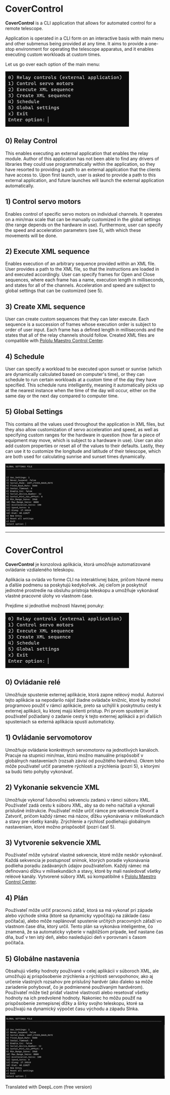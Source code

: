 # CoverControl

**CoverControl** is a CLI application that allows for automated control for a remote telescope.

Application is operated in a CLI form on an interactive basis with main menu and other submenus being provided at any time. It aims to provide a one-stop environment for operating the telescope apparatus, and it enables executing custom workloads at custom times.

Let us go over each option of the main menu:

![](application.png)

## 0) Relay Control

This enables executing an external application that enables the relay module. Author of this application has not been able to find any drivers of libraries they could use programmatically within the application, so they have resorted to providing a path to an external application that the clients have access to. Upon first launch, user is asked to provide a path to this external application, and future launches will launch the external application automatically.

## 1) Control servo motors

Enables control of specific servo motors on individual channels. It operates on a min/max scale that can be manually customized in the global settings (the range depends on the hardware in use). Furthermore, user can specify the speed and acceleration parameters (see 5), with which these movements will be done.

## 2) Execute XML sequence

Enables execution of an arbitrary sequence provided within an XML file. User provides a path to the XML file, so that the instructions are loaded in and executed accordingly. User can specify frames for Open and Close sequences, where each frame has a name, execution length in milliseconds, and states for all of the channels. Acceleration and speed are subject to global settings that can be customized (see 5).

## 3) Create XML sequence

User can create custom sequences that they can later execute. Each sequence is a succession of frames whose execution order is subject to order of user input. Each frame has a defined length in milliseconds and the states that all of the relay channels should follow. Created XML files are compatible with [Pololu Maestro Control Center](https://www.pololu.com/docs/0J40/4).

## 4) Schedule

User can specify a workload to be executed upon sunset or sunrise (which are dynamically calculated based on computer's time), or they can schedule to run certain workloads at a custom time of the day they have specified. This schedule runs intelligently, meaning it automatically picks up at the nearest instance when the time of the day will occur, either on the same day or the next day compared to computer time.

## 5) Global Settings

This contains all the values used throughout the application in XML files, but they also allow customization of servo acceleration and speed, as well as specifying custom ranges for the hardware in question (how far a piece of equipment may move, which is subject to a hardware in use). User can also add custom properties or reset all of the values to their defaults. Lastly, they can use it to customize the longitude and latitude of their telescope, which are both used for calculating sunrise and sunset times dynamically.

![](global.png)

---

# CoverControl

**CoverControl** je konzolová aplikácia, ktorá umožňuje automatizované ovládanie vzdialeného teleskopu.

Aplikácia sa ovláda vo forme CLI na interaktívnej báze, pričom hlavné menu a ďalšie podmenu sa poskytujú kedykoľvek. Jej cieľom je poskytnúť jednotné prostredie na obsluhu prístroja teleskopu a umožňuje vykonávať vlastné pracovné úlohy vo vlastnom čase.

Prejdime si jednotlivé možnosti hlavnej ponuky:

![](application.png)

## 0) Ovládanie relé

Umožňuje spustenie externej aplikácie, ktorá zapne reléový modul. Autorovi tejto aplikácie sa nepodarilo nájsť žiadne ovládače knižníc, ktoré by mohol programovo použiť v rámci aplikácie, preto sa uchýlil k poskytnutiu cesty k externej aplikácii, ku ktorej majú klienti prístup. Pri prvom spustení je používateľ požiadaný o zadanie cesty k tejto externej aplikácii a pri ďalších spusteniach sa externá aplikácia spustí automaticky.

## 1) Ovládanie servomotorov

Umožňuje ovládanie konkrétnych servomotorov na jednotlivých kanáloch. Pracuje na stupnici min/max, ktorú možno manuálne prispôsobiť v globálnych nastaveniach (rozsah závisí od použitého hardvéru). Okrem toho môže používateľ určiť parametre rýchlosti a zrýchlenia (pozri 5), s ktorými sa budú tieto pohyby vykonávať.

## 2) Vykonanie sekvencie XML

Umožňuje vykonať ľubovoľnú sekvenciu zadanú v rámci súboru XML. Používateľ zadá cestu k súboru XML, aby sa do neho načítali a vykonali príslušné inštrukcie. Používateľ môže určiť rámce pre sekvencie Otvoriť a Zatvoriť, pričom každý rámec má názov, dĺžku vykonávania v milisekundách a stavy pre všetky kanály. Zrýchlenie a rýchlosť podliehajú globálnym nastaveniam, ktoré možno prispôsobiť (pozri časť 5).

## 3) Vytvorenie sekvencie XML

Používateľ môže vytvárať vlastné sekvencie, ktoré môže neskôr vykonávať. Každá sekvencia je postupnosť snímok, ktorých poradie vykonávania podlieha poradiu zadávaných údajov používateľom. Každý rámec má definovanú dĺžku v milisekundách a stavy, ktoré by mali nasledovať všetky reléové kanály. Vytvorené súbory XML sú kompatibilné s [Pololu Maestro Control Center](https://www.pololu.com/docs/0J40/4).

## 4) Plán

Používateľ môže určiť pracovnú záťaž, ktorá sa má vykonať pri západe alebo východe slnka (ktoré sa dynamicky vypočítajú na základe času počítača), alebo môže naplánovať spustenie určitých pracovných záťaží vo vlastnom čase dňa, ktorý určil. Tento plán sa vykonáva inteligentne, čo znamená, že sa automaticky vyberie v najbližšom prípade, keď nastane čas dňa, buď v ten istý deň, alebo nasledujúci deň v porovnaní s časom počítača.

## 5) Globálne nastavenia

Obsahujú všetky hodnoty používané v celej aplikácii v súboroch XML, ale umožňujú aj prispôsobenie zrýchlenia a rýchlosti servopohonov, ako aj určenie vlastných rozsahov pre príslušný hardvér (ako ďaleko sa môže zariadenie pohybovať, čo je podmienené používaným hardvérom). Používateľ môže tiež pridať vlastné vlastnosti alebo resetovať všetky hodnoty na ich predvolené hodnoty. Nakoniec ho môžu použiť na prispôsobenie zemepisnej dĺžky a šírky svojho teleskopu, ktoré sa používajú na dynamický výpočet času východu a západu Slnka.

![](global.png)

Translated with DeepL.com (free version)